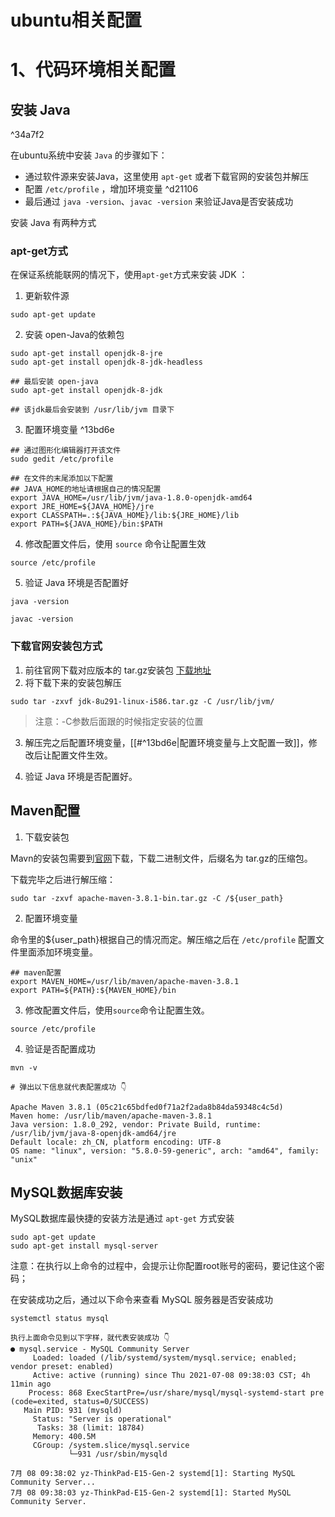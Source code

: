 # ubuntu相关配置
# 1、代码环境相关配置
##  安装 Java

^34a7f2

在ubuntu系统中安装 `Java` 的步骤如下：
- 通过软件源来安装Java，这里使用 `apt-get` 或者下载官网的安装包并解压
- 配置 `/etc/profile` ，增加环境变量 ^d21106
- 最后通过 `java -version`、`javac -version` 来验证Java是否安装成功


安装 Java 有两种方式
### apt-get方式
在保证系统能联网的情况下，使用``apt-get``方式来安装 JDK ：
1. 更新软件源
```
sudo apt-get update
```
2. 安装 open-Java的依赖包
```
sudo apt-get install openjdk-8-jre
sudo apt-get install openjdk-8-jdk-headless

## 最后安装 open-java
sudo apt-get install openjdk-8-jdk

## 该jdk最后会安装到 /usr/lib/jvm 目录下
```
3. 配置环境变量 ^13bd6e

```
## 通过图形化编辑器打开该文件
sudo gedit /etc/profile

## 在文件的末尾添加以下配置
## JAVA_HOME的地址请根据自己的情况配置
export JAVA_HOME=/usr/lib/jvm/java-1.8.0-openjdk-amd64
export JRE_HOME=${JAVA_HOME}/jre
export CLASSPATH=.:${JAVA_HOME}/lib:${JRE_HOME}/lib
export PATH=${JAVA_HOME}/bin:$PATH
```
4. 修改配置文件后，使用 `source` 命令让配置生效
```
source /etc/profile
```
5. 验证 Java 环境是否配置好
```
java -version

javac -version
```

### 下载官网安装包方式
1. 前往官网下载对应版本的 tar.gz安装包
[下载地址](https://www.oracle.com/java/technologies/javase/javase-jdk8-downloads.html)
2. 将下载下来的安装包解压
```
sudo tar -zxvf jdk-8u291-linux-i586.tar.gz -C /usr/lib/jvm/
```
> 注意：-C参数后面跟的时候指定安装的位置

3. 解压完之后配置环境变量，[[#^13bd6e|配置环境变量与上文配置一致]]，修改后让配置文件生效。

5. 验证 Java 环境是否配置好。


## Maven配置
1. 下载安装包


Mavn的安装包需要到[官网](https://maven.apache.org/download.cgi)下载，下载二进制文件，后缀名为 tar.gz的压缩包。

下载完毕之后进行解压缩：
```
sudo tar -zxvf apache-maven-3.8.1-bin.tar.gz -C /${user_path}
```

2. 配置环境变量

命令里的${user_path}根据自己的情况而定。解压缩之后在 `/etc/profile` 配置文件里面添加环境变量。
```
## maven配置
export MAVEN_HOME=/usr/lib/maven/apache-maven-3.8.1
export PATH=${PATH}:${MAVEN_HOME}/bin
```
3. 修改配置文件后，使用`source`命令让配置生效。
```
source /etc/profile
```
4. 验证是否配置成功
```
mvn -v

# 弹出以下信息就代表配置成功 👇

Apache Maven 3.8.1 (05c21c65bdfed0f71a2f2ada8b84da59348c4c5d)
Maven home: /usr/lib/maven/apache-maven-3.8.1
Java version: 1.8.0_292, vendor: Private Build, runtime: /usr/lib/jvm/java-8-openjdk-amd64/jre
Default locale: zh_CN, platform encoding: UTF-8
OS name: "linux", version: "5.8.0-59-generic", arch: "amd64", family: "unix"
```

## MySQL数据库安装
MySQL数据库最快捷的安装方法是通过 `apt-get` 方式安装
```
sudo apt-get update
sudo apt-get install mysql-server
```
注意：在执行以上命令的过程中，会提示让你配置root账号的密码，要记住这个密码；

在安装成功之后，通过以下命令来查看 MySQL 服务器是否安装成功
```
systemctl status mysql

执行上面命令见到以下字样，就代表安装成功 👇
● mysql.service - MySQL Community Server
     Loaded: loaded (/lib/systemd/system/mysql.service; enabled; vendor preset: enabled)
     Active: active (running) since Thu 2021-07-08 09:38:03 CST; 4h 11min ago
    Process: 868 ExecStartPre=/usr/share/mysql/mysql-systemd-start pre (code=exited, status=0/SUCCESS)
   Main PID: 931 (mysqld)
     Status: "Server is operational"
      Tasks: 38 (limit: 18784)
     Memory: 400.5M
     CGroup: /system.slice/mysql.service
             └─931 /usr/sbin/mysqld

7月 08 09:38:02 yz-ThinkPad-E15-Gen-2 systemd[1]: Starting MySQL Community Server...
7月 08 09:38:03 yz-ThinkPad-E15-Gen-2 systemd[1]: Started MySQL Community Server.
```

